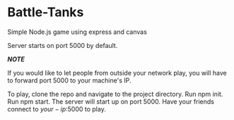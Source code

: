 # Battle-Tanks
Simple Node.js game using express and canvas

Server starts on port 5000 by default.

***NOTE***

If you would like to let people from outside your network play, you will have to forward port 5000 to your machine's IP. 

To play, clone the repo and navigate to the project directory. Run npm init. Run npm start. The server will start up on port 5000. Have your friends connect
to $your-ip$:5000 to play. 
